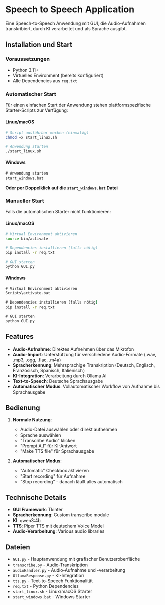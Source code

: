 # Speech to Speech Application

Eine Speech-to-Speech Anwendung mit GUI, die Audio-Aufnahmen transkribiert, durch KI verarbeitet und als Sprache ausgibt.

## Installation und Start

### Voraussetzungen

- Python 3.11+
- Virtuelles Environment (bereits konfiguriert)
- Alle Dependencies aus `req.txt`

### Automatischer Start

Für einen einfachen Start der Anwendung stehen plattformspezifische Starter-Scripts zur Verfügung:

#### Linux/macOS

```bash
# Script ausführbar machen (einmalig)
chmod +x start_linux.sh

# Anwendung starten
./start_linux.sh
```

#### Windows

```cmd
# Anwendung starten
start_windows.bat
```

**Oder per Doppelklick auf die `start_windows.bat` Datei**

### Manueller Start

Falls die automatischen Starter nicht funktionieren:

#### Linux/macOS

```bash
# Virtual Environment aktivieren
source bin/activate

# Dependencies installieren (falls nötig)
pip install -r req.txt

# GUI starten
python GUI.py
```

#### Windows

```cmd
# Virtual Environment aktivieren
Scripts\activate.bat

# Dependencies installieren (falls nötig)
pip install -r req.txt

# GUI starten
python GUI.py
```

## Features

- **Audio-Aufnahme**: Direktes Aufnehmen über das Mikrofon
- **Audio-Import**: Unterstützung für verschiedene Audio-Formate (.wav, .mp3, .ogg, .flac, .m4a)
- **Spracherkennung**: Mehrsprachige Transkription (Deutsch, Englisch, Französisch, Spanisch, Italienisch)
- **KI-Integration**: Verarbeitung durch Ollama AI
- **Text-to-Speech**: Deutsche Sprachausgabe
- **Automatischer Modus**: Vollautomatischer Workflow von Aufnahme bis Sprachausgabe

## Bedienung

1. **Normale Nutzung**:
   - Audio-Datei auswählen oder direkt aufnehmen
   - Sprache auswählen
   - "Transcribe Audio" klicken
   - "Prompt A.I" für KI-Antwort
   - "Make TTS file" für Sprachausgabe

2. **Automatischer Modus**:
   - "Automatic" Checkbox aktivieren
   - "Start recording" für Aufnahme
   - "Stop recording" - danach läuft alles automatisch

## Technische Details

- **GUI Framework**: Tkinter
- **Spracherkennung**: Custom transcribe module
- **KI**:  qwen3:4b
- **TTS**: Piper TTS mit deutschem Voice Model
- **Audio-Verarbeitung**: Various audio libraries

## Dateien

- `GUI.py` - Hauptanwendung mit grafischer Benutzeroberfläche
- `transcribe.py` - Audio-Transkription
- `audioHandler.py` - Audio-Aufnahme und -verarbeitung
- `OllamaResponse.py` - KI-Integration
- `tts.py` - Text-to-Speech Funktionalität
- `req.txt` - Python Dependencies
- `start_linux.sh` - Linux/macOS Starter
- `start_windows.bat` - Windows Starter